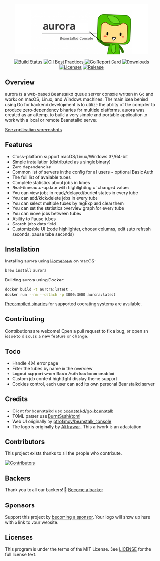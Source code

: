 <p align="center"><a href="https://xuri.me/aurora" target="_blank" alt="Aurora Beanstalkd Console"><img width="440" src="./aurora.png" alt="aurora"></a></p>

<p align="center">
    <a href="https://travis-ci.com/xuri/aurora"><img src="https://travis-ci.com/xuri/aurora.svg?branch=master" alt="Build Status"></a>
    <a href="https://bestpractices.coreinfrastructure.org/projects/2366"><img src="https://bestpractices.coreinfrastructure.org/projects/2366/badge" alt="CII Best Practices"></a>
    <a href="https://goreportcard.com/report/github.com/xuri/aurora"><img src="https://goreportcard.com/badge/github.com/xuri/aurora" alt="Go Report Card"></a>
    <a href="https://github.com/xuri/aurora/releases"><img src="https://img.shields.io/github/downloads/xuri/aurora/total.svg" alt="Downloads"></a>
    <a href="https://github.com/xuri/aurora/blob/master/LICENSE"><img src="https://img.shields.io/github/license/mashape/apistatus.svg" alt="Licenses"></a>
    <a href="https://github.com/xuri/aurora/releases"><img src="https://img.shields.io/github/release/xuri/aurora.svg?label=Release" alt="Release"></a>
</p>

## Overview

aurora is a web-based Beanstalkd queue server console written in Go and works on macOS, Linux, and Windows machines. The main idea behind using Go for backend development is to utilize the ability of the compiler to produce zero-dependency binaries for multiple platforms. aurora was created as an attempt to build a very simple and portable application to work with a local or remote Beanstalkd server.

[See application screenshots](https://github.com/xuri/aurora/wiki)

## Features

- Cross-platform support macOS/Linux/Windows 32/64-bit
- Simple installation (distributed as a single binary)
- Zero dependencies
- Common list of servers in the config for all users + optional Basic Auth
- The full list of available tubes
- Complete statistics about jobs in tubes
- Real-time auto-update with highlighting of changed values
- You can view jobs in ready/delayed/buried states in every tube
- You can add/kick/delete jobs in every tube
- You can select multiple tubes by regExp and clear them
- You can set the statistics overview graph for every tube
- You can move jobs between tubes
- Ability to Pause tubes
- Search jobs data field
- Customizable UI (code highlighter, choose columns, edit auto refresh seconds, pause tube seconds)

## Installation

Installing aurora using [Homebrew](https://brew.sh) on macOS:

```bash
brew install aurora
```

Building aurora using Docker:

```bash
docker build -t aurora:latest .
docker run --rm --detach -p 3000:3000 aurora:latest
```

[Precompiled binaries](https://github.com/xuri/aurora/releases) for supported operating systems are available.

## Contributing

Contributions are welcome! Open a pull request to fix a bug, or open an issue to discuss a new feature or change.

## Todo

- Handle 404 error page
- Filter the tubes by name in the overview
- Logout support when Basic Auth has been enabled
- Custom job content hightlight display theme support
- Cookies control, each user can add its own personal Beanstalkd server

## Credits

- Client for beanstalkd use [beanstalkd/go-beanstalk](https://github.com/beanstalkd/go-beanstalk)
- TOML parser use [BurntSushi/toml](https://github.com/BurntSushi/toml)
- Web UI originally by [ptrofimov/beanstalk_console](https://github.com/ptrofimov/beanstalk_console)
- The logo is originally by [Ali Irawan](http://www.solusiteknologi.co.id/using-supervisord-beanstalkd-laravel/). This artwork is an adaptation

## Contributors

This project exists thanks to all the people who contribute.

[![Contributors](https://opencollective.com/aurora/contributors.svg?width=890&button=false)](https://github.com/xuri/aurora/graphs/contributors)

## Backers

Thank you to all our backers! 🙏 [Become a backer](https://opencollective.com/aurora#backer)

## Sponsors

Support this project by [becoming a sponsor](https://opencollective.com/aurora#sponsor). Your logo will show up here with a link to your website.

## Licenses

This program is under the terms of the MIT License. See [LICENSE](https://github.com/xuri/aurora/blob/master/LICENSE) for the full license text.
